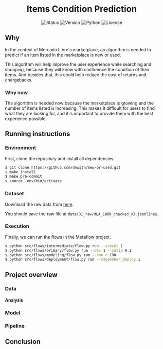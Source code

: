 <h1 align="center">Items Condition Prediction</h1>

<p align="center">
  <img src="https://img.shields.io/badge/Status-In%20Progress-yellow" alt="Status"/>
  <img src="https://img.shields.io/badge/Version-0.1-yellow" alt="Version"/>
  <img src="https://img.shields.io/badge/Python-3.12-yellow" alt="Python"/>
  <img src="https://img.shields.io/badge/License-Apache-yellow" alt="License"/>
</p>

## Why

In the context of Mercado Libre's marketplace, an algorithm is needed to predict if an item listed in the marketplace is new or used.

This algorithm will help improve the user experience while searching and shopping, because they will know with confidence the condition of their items. And besides that, this could help reduce the cost of returns and chargebacks.

### Why now

The algorithm is needed now because the marketplace is growing and the number of items listed is increasing. This makes it difficult for users to find what they are looking for, and it is important to provide them with the best experience possible.

## Running instructions

### Environment

First, clone the repository and install all dependencies.

```bash
$ git clone https://github.com/dewith/new-or-used.git
$ make install
$ make pre-commit
$ source .env/bin/activate
```

### Dataset

Download the raw data from [here](https://drive.google.com/file/d/1Iphj_MD5LJP7pkxYs14wQ3xW38T5DOy0/).

You should save the raw file at `data/01_raw/MLA_100k_checked_v3.jsonlines`.

### Execution

Finally, we can run the flows in the Metaflow project.

```bash
$ python src/flows/intermediate/flow.py run --subset 1
$ python src/flows/primary/flow.py run --dev 1 --ratio 0.1
$ python src/flows/modeling/flow.py run --knn_n 100
$ python src/flows/deployment/flow.py run --sagemaker_deploy 1
```

## Project overview

### Data

#### Analysis

### Model

### Pipeline

## Conclusion
